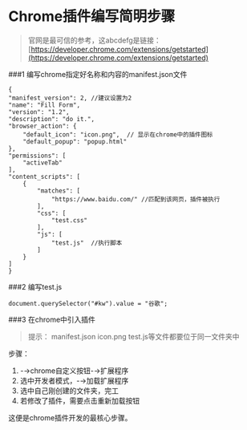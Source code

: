 # Chrome插件编写简明步骤

>官网是最可信的参考，这abcdefg是链接：[https://developer.chrome.com/extensions/getstarted](https://developer.chrome.com/extensions/getstarted)

###1 编写chrome指定好名称和内容的manifest.json文件

	{
    "manifest_version": 2, //建议设置为2
    "name": "Fill Form",
    "version": "1.2",
    "description": "do it.",
    "browser_action": {
        "default_icon": "icon.png",  // 显示在chrome中的插件图标
        "default_popup": "popup.html"
    },
    "permissions": [
    	"activeTab"
    ],
    "content_scripts": [
        {
            "matches": [
                "https://www.baidu.com/" //匹配到该网页，插件被执行
            ],
            "css": [
                "test.css"
            ],
            "js": [
                "test.js"  //执行脚本
            ]
        }
    ]
	}

###2 编写test.js

	document.querySelector("#kw").value = "谷歌";
    
###3 在chrome中引入插件
>提示： manifest.json icon.png test.js等文件都要位于同一文件夹中

步骤：
1. -→chrome自定义按钮-→扩展程序
2. 选中开发者模式，-→加载扩展程序
3. 选中自己刚创建的文件夹，完工
4. 若修改了插件，需要点击重新加载按钮

这便是chrome插件开发的最核心步骤。


